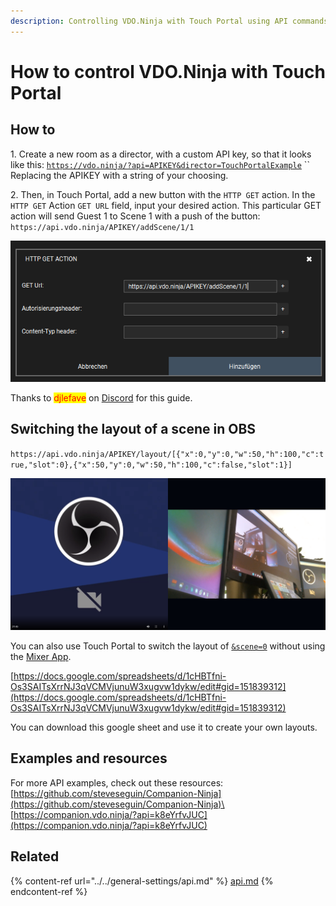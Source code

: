 ```yaml
---
description: Controlling VDO.Ninja with Touch Portal using API commands
---
```


# How to control VDO.Ninja with Touch Portal

## How to

1\. Create a new room as a director, with a custom API key, so that it looks like this: [`https://vdo.ninja/?api=APIKEY&director=TouchPortalExample`](https://vdo.ninja/?api=APIKEY\&director=TouchPortalExample) `` \
Replacing the APIKEY with a string of your choosing.&#x20;

2\. Then, in Touch Portal, add a new button with the `HTTP GET` action. In the `HTTP GET` Action `GET URL` field, input your desired action. This particular GET action will send Guest 1 to Scene 1 with a push of the button:\
`https://api.vdo.ninja/APIKEY/addScene/1/1`

![](<../../.gitbook/assets/image (109) (1) (1).png>)

Thanks to <mark style="color:red;">djlefave</mark> on [Discord](https://discord.vdo.ninja/) for this guide.

## Switching the layout of a scene in OBS

`https://api.vdo.ninja/APIKEY/layout/[{"x":0,"y":0,"w":50,"h":100,"c":true,"slot":0},{"x":50,"y":0,"w":50,"h":100,"c":false,"slot":1}]`

![](<../../.gitbook/assets/image (11) (2).png>)

You can also use Touch Portal to switch the layout of [`&scene=0`](../../advanced-settings/view-parameters/scene.md) without using the [Mixer App](../../steves-helper-apps/mixer-app.md).

[https://docs.google.com/spreadsheets/d/1cHBTfni-Os3SAITsXrrNJ3qVCMVjunuW3xugvw1dykw/edit#gid=151839312](https://docs.google.com/spreadsheets/d/1cHBTfni-Os3SAITsXrrNJ3qVCMVjunuW3xugvw1dykw/edit#gid=151839312)

You can download this google sheet and use it to create your own layouts.

## Examples and resources

For more API examples, check out these resources:\
[https://github.com/steveseguin/Companion-Ninja](https://github.com/steveseguin/Companion-Ninja)\
[https://companion.vdo.ninja/?api=k8eYrfvJUC](https://companion.vdo.ninja/?api=k8eYrfvJUC)

## Related

{% content-ref url="../../general-settings/api.md" %}
[api.md](../../general-settings/api.md)
{% endcontent-ref %}
